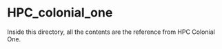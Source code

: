 # HPC_colonial_one
Inside this directory, all the contents are the reference from HPC Colonial One.
